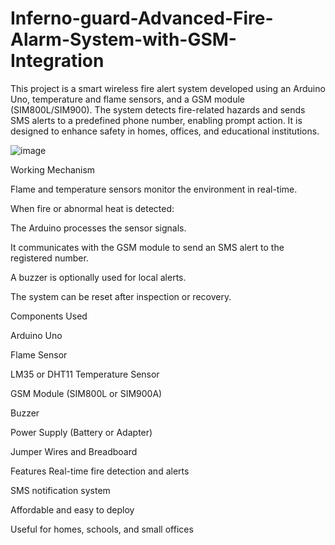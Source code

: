 # Inferno-guard-Advanced-Fire-Alarm-System-with-GSM-Integration

This project is a smart wireless fire alert system developed using an Arduino Uno, temperature and flame sensors, and a GSM module (SIM800L/SIM900). The system detects fire-related hazards and sends SMS alerts to a predefined phone number, enabling prompt action. It is designed to enhance safety in homes, offices, and educational institutions.


![image](https://github.com/user-attachments/assets/0fe07455-47bf-4f1d-8fb7-184c8378c0c3)


Working Mechanism

Flame and temperature sensors monitor the environment in real-time.

When fire or abnormal heat is detected:

The Arduino processes the sensor signals.

It communicates with the GSM module to send an SMS alert to the registered number.

A buzzer is optionally used for local alerts.

The system can be reset after inspection or recovery.

Components Used

Arduino Uno

Flame Sensor

LM35 or DHT11 Temperature Sensor

GSM Module (SIM800L or SIM900A)

Buzzer

Power Supply (Battery or Adapter)

Jumper Wires and Breadboard

Features
Real-time fire detection and alerts

SMS notification system

Affordable and easy to deploy

Useful for homes, schools, and small offices

